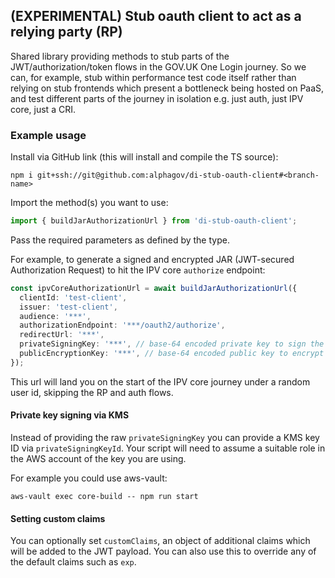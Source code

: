 ## (EXPERIMENTAL) Stub oauth client to act as a relying party (RP)

Shared library providing methods to stub parts of the JWT/authorization/token flows in the GOV.UK One Login journey.
So we can, for example, stub within performance test code itself rather than relying on stub frontends which present a bottleneck being hosted on PaaS,
and test different parts of the journey in isolation e.g. just auth, just IPV core, just a CRI.

### Example usage

Install via GitHub link (this will install and compile the TS source):
```
npm i git+ssh://git@github.com:alphagov/di-stub-oauth-client#<branch-name>
```

Import the method(s) you want to use:
```typescript
import { buildJarAuthorizationUrl } from 'di-stub-oauth-client';
```

Pass the required parameters as defined by the type.

For example, to generate a signed and encrypted JAR (JWT-secured Authorization Request) to hit the IPV core `authorize` endpoint:
```typescript
const ipvCoreAuthorizationUrl = await buildJarAuthorizationUrl({
  clientId: 'test-client',
  issuer: 'test-client',
  audience: '***',
  authorizationEndpoint: '***/oauth2/authorize',
  redirectUrl: '***',
  privateSigningKey: '***', // base-64 encoded private key to sign the JAR
  publicEncryptionKey: '***', // base-64 encoded public key to encrypt the JAR
});
```

This url will land you on the start of the IPV core journey under a random user id, skipping the RP and auth flows.

#### Private key signing via KMS

Instead of providing the raw `privateSigningKey` you can provide a KMS key ID via `privateSigningKeyId`. Your script will need to assume a suitable
role in the AWS account of the key you are using. 

For example you could use aws-vault:
```
aws-vault exec core-build -- npm run start
```

#### Setting custom claims

You can optionally set `customClaims`, an object of additional claims which will be added to the JWT payload.
You can also use this to override any of the default claims such as `exp`.
